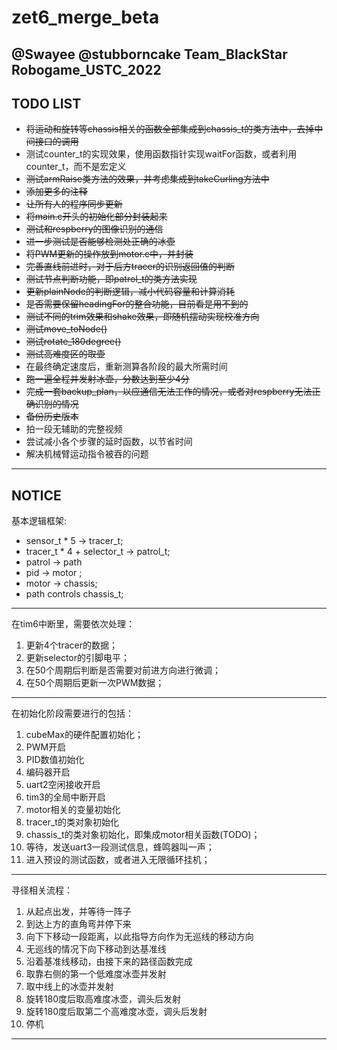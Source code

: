 # zet6_merge_beta

## @Swayee @stubborncake Team_BlackStar Robogame_USTC_2022

## TODO LIST

- ~~将运动和旋转等chassis相关的函数全部集成到chassis_t的类方法中，去掉中间接口的调用~~
- 测试counter_t的实现效果，使用函数指针实现waitFor函数，或者利用counter_t，而不是宏定义
- ~~测试armRaise类方法的效果，并考虑集成到takeCurling方法中~~
- ~~添加更多的注释~~
- ~~让所有人的程序同步更新~~
- ~~将main.c开头的初始化部分封装起来~~
- ~~测试和respberry的图像识别的通信~~
- ~~进一步测试是否能够检测处正确的冰壶~~
- ~~将PWM更新的操作放到motor.c中，并封装~~
- ~~完善直线前进时，对于后方tracer的识别返回值的判断~~
- ~~测试节点判断功能，即patrol_t的类方法实现~~
- ~~更新plainNode的判断逻辑，减小代码容量和计算消耗~~
- ~~是否需要保留headingFor的整合功能，目前看是用不到的~~
- ~~测试不同的trim效果和shake效果，即随机摆动实现校准方向~~
- ~~测试move_toNode()~~
- ~~测试rotate_180degree()~~
- ~~测试高难度区的取壶~~
- 在最终确定速度后，重新测算各阶段的最大所需时间
- ~~跑一遍全程并发射冰壶，分数达到至少4分~~
- ~~完成一套backup_plan，以应通信无法工作的情况，或者对respberry无法正确识别的情况~~
- ~~备份历史版本~~
- 拍一段无辅助的完整视频
- 尝试减小各个步骤的延时函数，以节省时间
- 解决机械臂运动指令被吞的问题
-----

## NOTICE

基本逻辑框架:
- sensor_t * 5 -> tracer_t;
- tracer_t * 4 + selector_t -> patrol_t;
- patrol -> path
- pid -> motor ;
- motor -> chassis;
- path controls chassis_t;

------

在tim6中断里，需要依次处理：
1. 更新4个tracer的数据；
2. 更新selector的引脚电平；
3. 在50个周期后判断是否需要对前进方向进行微调；
4. 在50个周期后更新一次PWM数据；

------

在初始化阶段需要进行的包括：
1. cubeMax的硬件配置初始化；
2. PWM开启
3. PID数值初始化
4. 编码器开启
5. uart2空闲接收开启
6. tim3的全局中断开启
7. motor相关的变量初始化
8. tracer_t的类对象初始化
9. chassis_t的类对象初始化，即集成motor相关函数(TODO)；
10. 等待，发送uart3一段测试信息，蜂鸣器叫一声；
11. 进入预设的测试函数，或者进入无限循环挂机；

---------

寻径相关流程：
1. 从起点出发，并等待一阵子
2. 到达上方的直角弯并停下来
3. 向下下移动一段距离，以此指导方向作为无巡线的移动方向
4. 无巡线的情况下向下移动到达基准线
5. 沿着基准线移动，由接下来的路径函数完成
6. 取靠右侧的第一个低难度冰壶并发射
7. 取中线上的冰壶并发射
8. 旋转180度后取高难度冰壶，调头后发射
9. 旋转180度后取第二个高难度冰壶，调头后发射
10. 停机

------
